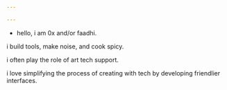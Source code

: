 ```yaml
---

---
```


- hello, i am 0x and/or faadhi.

i build tools, make noise, and cook spicy.

i often play the role of art tech support.

i love simplifying the process of creating with tech by developing friendlier interfaces.

